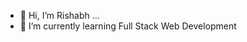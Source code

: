 - 👋 Hi, I’m Rishabh ...
- 🌱 I’m currently learning Full Stack Web Development


<!---
rishabhdasu/rishabhdasu is a ✨ special ✨ repository because its `README.md` (this file) appears on your GitHub profile.
You can click the Preview link to take a look at your changes.
--->
